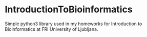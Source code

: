 # IntroductionToBioinformatics

Simple python3 library used in my homeworks for Introduction to Bioinformatics at FRI University of Ljubljana.


